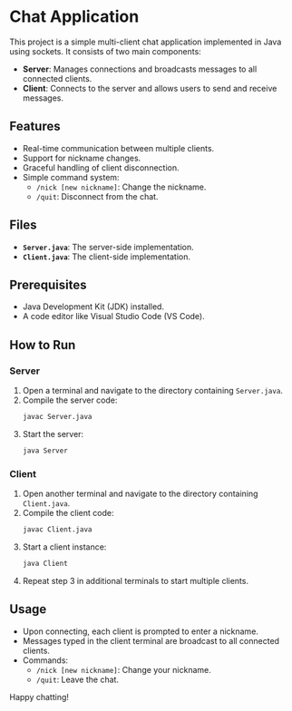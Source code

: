 # Chat Application

This project is a simple multi-client chat application implemented in Java using sockets. It consists of two main components:

- **Server**: Manages connections and broadcasts messages to all connected clients.
- **Client**: Connects to the server and allows users to send and receive messages.

## Features
- Real-time communication between multiple clients.
- Support for nickname changes.
- Graceful handling of client disconnection.
- Simple command system:
  - `/nick [new nickname]`: Change the nickname.
  - `/quit`: Disconnect from the chat.

## Files
- **`Server.java`**: The server-side implementation.
- **`Client.java`**: The client-side implementation.

## Prerequisites
- Java Development Kit (JDK) installed.
- A code editor like Visual Studio Code (VS Code).

## How to Run

### Server
1. Open a terminal and navigate to the directory containing `Server.java`.
2. Compile the server code:
   ```bash
   javac Server.java
   ```
3. Start the server:
   ```bash
   java Server
   ```

### Client
1. Open another terminal and navigate to the directory containing `Client.java`.
2. Compile the client code:
   ```bash
   javac Client.java
   ```
3. Start a client instance:
   ```bash
   java Client
   ```
4. Repeat step 3 in additional terminals to start multiple clients.

## Usage
- Upon connecting, each client is prompted to enter a nickname.
- Messages typed in the client terminal are broadcast to all connected clients.
- Commands:
  - `/nick [new nickname]`: Change your nickname.
  - `/quit`: Leave the chat.



Happy chatting!